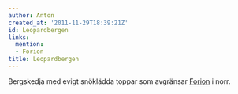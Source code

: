 ```yaml
---
author: Anton
created_at: '2011-11-29T18:39:21Z'
id: Leopardbergen
links:
  mention:
  - Forion
title: Leopardbergen
---
```


Bergskedja med evigt snöklädda toppar som avgränsar [Forion] i norr.

  [Forion]: Forion

